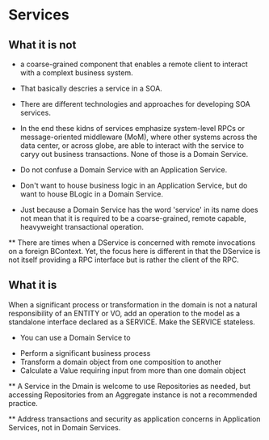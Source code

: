 # Services

## What it is not

- a coarse-grained component that enables a remote client to interact with a
  complext business system.

- That basically descries a service in a SOA.

- There are different technologies and approaches for developing SOA services.

- In the end these kidns of services emphasize system-level RPCs or
  message-oriented middleware (MoM), where other systems across the data center,
  or across globe, are able to interact with the service to caryy out business
  transactions. None of those is a Domain Service.

- Do not confuse a Domain Service with an Application Service.

- Don't want to house business logic in an Application Service, but do want to
  house BLogic in a Domain Service.

- Just because a Domain Service has the word 'service' in its name does not mean
  that it is required to be a coarse-grained, remote capable, heavyweight
  transactional operation.

** There are times when a DService is concerned with remote invocations on a
foreign BContext. Yet, the focus here is different in that the DService is not
itself providing a RPC interface but is rather the client of the RPC.

## What it is

When a significant process or transformation in the domain is not a natural
responsibility of an ENTITY or VO, add an operation to the model as a standalone
interface declared as a SERVICE. Make the SERVICE stateless.

* You can use a Domain Service to

- Perform a significant business process
- Transform a domain object from one composition to another
- Calculate a Value requiring input from more than one domain object


** A Service in the Dmain is welcome to use Repositories as needed, but
accessing Repositories from an Aggregate instance is not a recommended practice.

** Address transactions and security as application concerns in Application
Services, not in Domain Services.
